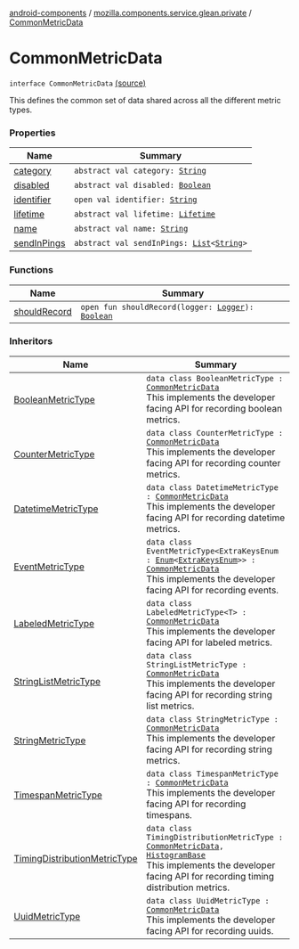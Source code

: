 [android-components](../../index.md) / [mozilla.components.service.glean.private](../index.md) / [CommonMetricData](./index.md)

# CommonMetricData

`interface CommonMetricData` [(source)](https://github.com/mozilla-mobile/android-components/blob/master/components/service/glean/src/main/java/mozilla/components/service/glean/private/CommonMetricData.kt#L32)

This defines the common set of data shared across all the different
metric types.

### Properties

| Name | Summary |
|---|---|
| [category](category.md) | `abstract val category: `[`String`](https://kotlinlang.org/api/latest/jvm/stdlib/kotlin/-string/index.html) |
| [disabled](disabled.md) | `abstract val disabled: `[`Boolean`](https://kotlinlang.org/api/latest/jvm/stdlib/kotlin/-boolean/index.html) |
| [identifier](identifier.md) | `open val identifier: `[`String`](https://kotlinlang.org/api/latest/jvm/stdlib/kotlin/-string/index.html) |
| [lifetime](lifetime.md) | `abstract val lifetime: `[`Lifetime`](../-lifetime/index.md) |
| [name](name.md) | `abstract val name: `[`String`](https://kotlinlang.org/api/latest/jvm/stdlib/kotlin/-string/index.html) |
| [sendInPings](send-in-pings.md) | `abstract val sendInPings: `[`List`](https://kotlinlang.org/api/latest/jvm/stdlib/kotlin.collections/-list/index.html)`<`[`String`](https://kotlinlang.org/api/latest/jvm/stdlib/kotlin/-string/index.html)`>` |

### Functions

| Name | Summary |
|---|---|
| [shouldRecord](should-record.md) | `open fun shouldRecord(logger: `[`Logger`](../../mozilla.components.support.base.log.logger/-logger/index.md)`): `[`Boolean`](https://kotlinlang.org/api/latest/jvm/stdlib/kotlin/-boolean/index.html) |

### Inheritors

| Name | Summary |
|---|---|
| [BooleanMetricType](../-boolean-metric-type/index.md) | `data class BooleanMetricType : `[`CommonMetricData`](./index.md)<br>This implements the developer facing API for recording boolean metrics. |
| [CounterMetricType](../-counter-metric-type/index.md) | `data class CounterMetricType : `[`CommonMetricData`](./index.md)<br>This implements the developer facing API for recording counter metrics. |
| [DatetimeMetricType](../-datetime-metric-type/index.md) | `data class DatetimeMetricType : `[`CommonMetricData`](./index.md)<br>This implements the developer facing API for recording datetime metrics. |
| [EventMetricType](../-event-metric-type/index.md) | `data class EventMetricType<ExtraKeysEnum : `[`Enum`](https://kotlinlang.org/api/latest/jvm/stdlib/kotlin/-enum/index.html)`<`[`ExtraKeysEnum`](../-event-metric-type/index.md#ExtraKeysEnum)`>> : `[`CommonMetricData`](./index.md)<br>This implements the developer facing API for recording events. |
| [LabeledMetricType](../-labeled-metric-type/index.md) | `data class LabeledMetricType<T> : `[`CommonMetricData`](./index.md)<br>This implements the developer facing API for labeled metrics. |
| [StringListMetricType](../-string-list-metric-type/index.md) | `data class StringListMetricType : `[`CommonMetricData`](./index.md)<br>This implements the developer facing API for recording string list metrics. |
| [StringMetricType](../-string-metric-type/index.md) | `data class StringMetricType : `[`CommonMetricData`](./index.md)<br>This implements the developer facing API for recording string metrics. |
| [TimespanMetricType](../-timespan-metric-type/index.md) | `data class TimespanMetricType : `[`CommonMetricData`](./index.md)<br>This implements the developer facing API for recording timespans. |
| [TimingDistributionMetricType](../-timing-distribution-metric-type/index.md) | `data class TimingDistributionMetricType : `[`CommonMetricData`](./index.md)`, `[`HistogramBase`](../-histogram-base/index.md)<br>This implements the developer facing API for recording timing distribution metrics. |
| [UuidMetricType](../-uuid-metric-type/index.md) | `data class UuidMetricType : `[`CommonMetricData`](./index.md)<br>This implements the developer facing API for recording uuids. |
